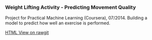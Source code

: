 ### Weight Lifting Activity - Predicting Movement Quality

Project for Practical Machine Learning (Coursera), 07/2014. Building a model to predict how well an exercise is performed.


[HTML View on rawgit](https://rawgit.com/dbolotov/weight_lifting_activity/master/report.html)